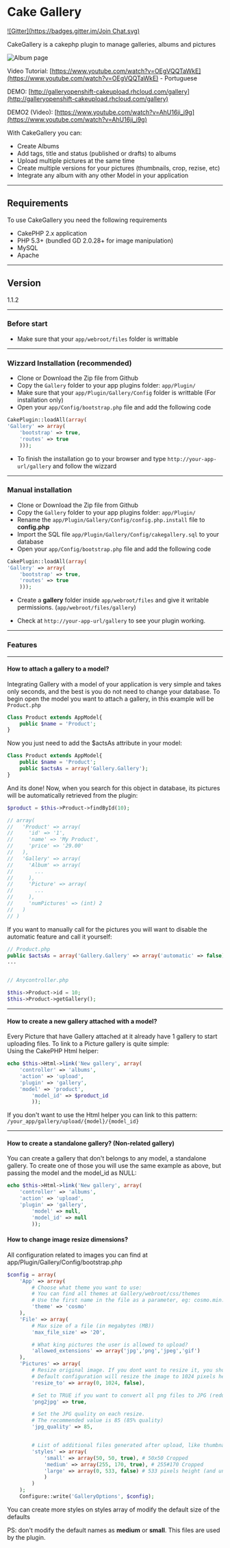 Cake Gallery
=========
[![Gitter](https://badges.gitter.im/Join Chat.svg)](https://gitter.im/hugodias/cakegallery?utm_source=badge&utm_medium=badge&utm_campaign=pr-badge&utm_content=badge)

CakeGallery is a cakephp plugin to manage galleries, albums and pictures

![Album page](https://dl.dropboxusercontent.com/u/17997827/Screenshot%202015-01-12%2010.34.55.png)

Video Tutorial: [https://www.youtube.com/watch?v=OEgVQQTaWkE](https://www.youtube.com/watch?v=OEgVQQTaWkE) - Portuguese

DEMO: [http://galleryopenshift-cakeupload.rhcloud.com/gallery](http://galleryopenshift-cakeupload.rhcloud.com/gallery)

DEMO2 (Video): [https://www.youtube.com/watch?v=AhU16ji_i9g](https://www.youtube.com/watch?v=AhU16ji_i9g)

With CakeGallery you can:

* Create Albums
* Add tags, title and status (published or drafts) to albums
* Upload multiple pictures at the same time
* Create multiple versions for your pictures (thumbnails, crop, rezise, etc)
* Integrate any album with any other Model in your application

---

## Requirements
To use CakeGallery you need the following requirements

* CakePHP 2.x application
* PHP 5.3+ (bundled GD 2.0.28+ for image manipulation)
* MySQL
* Apache

---

## Version
1.1.2

---

### Before start
* Make sure that your `app/webroot/files` folder is writtable

---

### Wizzard Installation (recommended)
* Clone or Download the Zip file from Github
* Copy the `Gallery` folder to your app plugins folder: `app/Plugin/`
* Make sure that your `app/Plugin/Gallery/Config` folder is writtable (For installation only)
* Open your `app/Config/bootstrap.php` file and add the following code

```php
CakePlugin::loadAll(array(
'Gallery' => array(
    'bootstrap' => true,
    'routes' => true
    )));
```
* To finish the installation go to your browser and type `http://your-app-url/gallery` and follow the wizzard

---

### Manual installation
* Clone or Download the Zip file from Github
* Copy the `Gallery` folder to your app plugins folder: `app/Plugin/`
* Rename the `app/Plugin/Gallery/Config/config.php.install` file to **config.php**
* Import the SQL file `app/Plugin/Gallery/Config/cakegallery.sql` to your database
* Open your `app/Config/bootstrap.php` file and add the following code

```php
CakePlugin::loadAll(array(
'Gallery' => array(
    'bootstrap' => true,
    'routes' => true
    )));
```
* Create a **gallery** folder inside `app/webroot/files` and give it writable permissions. (`app/webroot/files/gallery`)

* Check at `http://your-app-url/gallery` to see your plugin working.

---
### Features

---

#### How to attach a gallery to a model?

Integrating Gallery with a model of your application is very simple and takes only seconds, and the best is you do not need to change your database. To begin open the model you want to attach a gallery, in this example will be `Product.php`

```php
Class Product extends AppModel{
    public $name = 'Product';
}
```
Now you just need to add the $actsAs attribute in your model:

```php
Class Product extends AppModel{
	public $name = 'Product';
	public $actsAs = array('Gallery.Gallery');
}
```
And its done! Now, when you search for this object in database, its pictures will be automatically retrieved from the plugin:

```php
$product = $this->Product->findById(10);

// array(
//   'Product' => array(
//     'id' => '1',
//     'name' => 'My Product',
//     'price' => '29.00'
//   ),
//   'Gallery' => array(
//     'Album' => array(
//       ...
//     ),
//     'Picture' => array(
//       ...
//     ),
//     'numPictures' => (int) 2
//   )
// )
```
If you want to manually call for the pictures you will want to disable the automatic feature and call it yourself:
```php
// Product.php
public $actsAs = array('Gallery.Gallery' => array('automatic' => false));
...


// Anycontroller.php

$this->Product->id = 10;
$this->Product->getGallery();
```

---

#### How to create a new gallery attached with a model?

Every Picture that have Gallery attached at it already have 1 gallery to start uploading files. To link to a Picture gallery is quite simple:<br/> Using the CakePHP Html helper:

```php
echo $this->Html->link('New gallery', array(
    'controller' => 'albums',
    'action' => 'upload',
    'plugin' => 'gallery',
    'model' => 'product',
		'model_id' => $product_id
		));
```
If you don't want to use the Html helper you can link to this pattern: `/your_app/gallery/upload/{model}/{model_id}`

---

#### How to create a standalone gallery? (Non-related gallery)

You can create a gallery that don't belongs to any model, a standalone gallery. To create one of those you will use the same example as above, but passing the model and the model_id as NULL:

```php
echo $this->Html->link('New gallery', array(
    'controller' => 'albums',
    'action' => 'upload',
    'plugin' => 'gallery',
		'model' => null,
		'model_id' => null
		));
```

#### How to change image resize dimensions?
All configuration related to images you can find at app/Plugin/Gallery/Config/bootstrap.php
```php
$config = array(
	'App' => array(
		# Choose what theme you want to use:
		# You can find all themes at Gallery/webroot/css/themes
		# Use the first name in the file as a parameter, eg: cosmo.min.css -> cosmo
		'theme' => 'cosmo'
	),
	'File' => array(
		# Max size of a file (in megabytes (MB))
		'max_file_size' => '20',

		# What king pictures the user is allowed to upload?
		'allowed_extensions' => array('jpg','png','jpeg','gif')
	),
	'Pictures' => array(
		# Resize original image. If you dont want to resize it, you should set a empty array, E.G: 'resize_to' => array()
		# Default configuration will resize the image to 1024 pixels height (and unlimited width)
		'resize_to' => array(0, 1024, false),

		# Set to TRUE if you want to convert all png files to JPG (reduce significantly image size)
		'png2jpg' => true,

		# Set the JPG quality on each resize.
		# The recommended value is 85 (85% quality)
		'jpg_quality' => 85,


		# List of additional files generated after upload, like thumbnails, banners, etc
		'styles' => array(
			'small' => array(50, 50, true), # 50x50 Cropped
			'medium' => array(255, 170, true), # 255#170 Cropped
			'large' => array(0, 533, false) # 533 pixels height (and unlimited width)
			)
		)
	);
	Configure::write('GalleryOptions', $config);
```
You can create more styles on styles array of modify the default size of the defaults

PS: don't modify the default names as **medium** or **small**. This files are used by the plugin.
